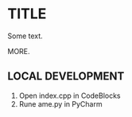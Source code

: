 # TITLE

Some text.

MORE.



## LOCAL DEVELOPMENT

1. Open index.cpp in CodeBlocks
2. Rune ame.py in PyCharm 